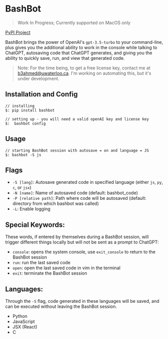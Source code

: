# BashBot
> Work In Progress; Currently supported on MacOS only

[PyPI Project](https://pypi.org/project/bashbot/0.0.2/)

BashBot brings the power of OpenAI's `gpt-3.5-turbo` to your command-line, plus gives you the additional ability to work in the console while talking to ChatGPT, autosaving code that ChatGPT generates, and giving you the ability to quickly save, run, and view that generated code.

> Note: For the time being, to get a free license key, contact me at b3ahmed@uwaterloo.ca. I'm working on automating this, but it's under development.


## Installation and Config
```shell
// installing
$: pip install bashbot

// setting up - you will need a valid openAI key and license key
$:  bashbot config
```

## Usage
```shell
// starting BashBot session with autosave = on and language = JS
$: bashbot -S js

```

## Flags
* `-S [lang]`: Autosave generated code in specified language (either `js`, `py`, `c`, or `jsx`)
* `-N [name]`: Name of autosaved code (default: bashbot_code)
* `-P [relative path]`: Path where code will be autosaved (default: directory from which bashbot was called)
* `-L`: Enable logging

## Special Keywords:
These words, if entered by themselves during a BashBot session, will trigger different things locally but will not be sent as a prompt to ChatGPT:
* `console`: opens the system console, use `exit_console` to return to the BashBot session
* `run`: run the last saved code
* `open`: open the last saved code in vim in the terminal
* `exit`: terminate the BashBot session


## Languages:
Through the `-S` flag, code generated in these languages will be saved, and can be executed without leaving the BashBot session.
* Python
* JavaScript
* JSX (React)
* C
